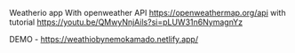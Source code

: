 Weatherio app With openweather API https://openweathermap.org/api
with tutorial https://youtu.be/QMwyNnjAils?si=pLUW31n6NymagnYz





DEMO - https://weathiobynemokamado.netlify.app/

